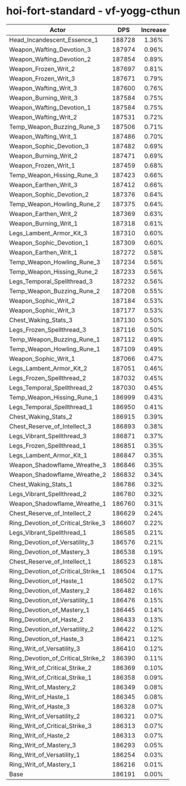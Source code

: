 # hoi-fort-standard - vf-yogg-cthun
| Actor | DPS | Increase |
|---|:---:|:---:|
|Head_Incandescent_Essence_1|188728|1.36%|
|Weapon_Wafting_Devotion_3|187974|0.96%|
|Weapon_Wafting_Devotion_2|187854|0.89%|
|Weapon_Frozen_Writ_2|187697|0.81%|
|Weapon_Frozen_Writ_3|187671|0.79%|
|Weapon_Wafting_Writ_3|187600|0.76%|
|Weapon_Burning_Writ_3|187584|0.75%|
|Weapon_Wafting_Devotion_1|187584|0.75%|
|Weapon_Wafting_Writ_2|187531|0.72%|
|Temp_Weapon_Buzzing_Rune_3|187506|0.71%|
|Weapon_Wafting_Writ_1|187486|0.70%|
|Weapon_Sophic_Devotion_3|187482|0.69%|
|Weapon_Burning_Writ_2|187471|0.69%|
|Weapon_Frozen_Writ_1|187459|0.68%|
|Temp_Weapon_Hissing_Rune_3|187423|0.66%|
|Weapon_Earthen_Writ_3|187412|0.66%|
|Weapon_Sophic_Devotion_2|187376|0.64%|
|Temp_Weapon_Howling_Rune_2|187375|0.64%|
|Weapon_Earthen_Writ_2|187369|0.63%|
|Weapon_Burning_Writ_1|187318|0.61%|
|Legs_Lambent_Armor_Kit_3|187310|0.60%|
|Weapon_Sophic_Devotion_1|187309|0.60%|
|Weapon_Earthen_Writ_1|187272|0.58%|
|Temp_Weapon_Howling_Rune_3|187234|0.56%|
|Temp_Weapon_Hissing_Rune_2|187233|0.56%|
|Legs_Temporal_Spellthread_3|187232|0.56%|
|Temp_Weapon_Buzzing_Rune_2|187208|0.55%|
|Weapon_Sophic_Writ_2|187184|0.53%|
|Weapon_Sophic_Writ_3|187177|0.53%|
|Chest_Waking_Stats_3|187130|0.50%|
|Legs_Frozen_Spellthread_3|187116|0.50%|
|Temp_Weapon_Buzzing_Rune_1|187112|0.49%|
|Temp_Weapon_Howling_Rune_1|187109|0.49%|
|Weapon_Sophic_Writ_1|187066|0.47%|
|Legs_Lambent_Armor_Kit_2|187051|0.46%|
|Legs_Frozen_Spellthread_2|187032|0.45%|
|Legs_Temporal_Spellthread_2|187030|0.45%|
|Temp_Weapon_Hissing_Rune_1|186999|0.43%|
|Legs_Temporal_Spellthread_1|186950|0.41%|
|Chest_Waking_Stats_2|186915|0.39%|
|Chest_Reserve_of_Intellect_3|186893|0.38%|
|Legs_Vibrant_Spellthread_3|186871|0.37%|
|Legs_Frozen_Spellthread_1|186851|0.35%|
|Legs_Lambent_Armor_Kit_1|186847|0.35%|
|Weapon_Shadowflame_Wreathe_3|186846|0.35%|
|Weapon_Shadowflame_Wreathe_2|186832|0.34%|
|Chest_Waking_Stats_1|186786|0.32%|
|Legs_Vibrant_Spellthread_2|186780|0.32%|
|Weapon_Shadowflame_Wreathe_1|186760|0.31%|
|Chest_Reserve_of_Intellect_2|186629|0.24%|
|Ring_Devotion_of_Critical_Strike_3|186607|0.22%|
|Legs_Vibrant_Spellthread_1|186585|0.21%|
|Ring_Devotion_of_Versatility_3|186576|0.21%|
|Ring_Devotion_of_Mastery_3|186538|0.19%|
|Chest_Reserve_of_Intellect_1|186523|0.18%|
|Ring_Devotion_of_Critical_Strike_1|186504|0.17%|
|Ring_Devotion_of_Haste_1|186502|0.17%|
|Ring_Devotion_of_Mastery_2|186482|0.16%|
|Ring_Devotion_of_Versatility_1|186476|0.15%|
|Ring_Devotion_of_Mastery_1|186445|0.14%|
|Ring_Devotion_of_Haste_2|186433|0.13%|
|Ring_Devotion_of_Versatility_2|186422|0.12%|
|Ring_Devotion_of_Haste_3|186421|0.12%|
|Ring_Writ_of_Versatility_3|186410|0.12%|
|Ring_Devotion_of_Critical_Strike_2|186390|0.11%|
|Ring_Writ_of_Critical_Strike_2|186369|0.10%|
|Ring_Writ_of_Critical_Strike_1|186358|0.09%|
|Ring_Writ_of_Mastery_2|186349|0.08%|
|Ring_Writ_of_Haste_1|186345|0.08%|
|Ring_Writ_of_Haste_3|186328|0.07%|
|Ring_Writ_of_Versatility_2|186321|0.07%|
|Ring_Writ_of_Critical_Strike_3|186313|0.07%|
|Ring_Writ_of_Haste_2|186313|0.07%|
|Ring_Writ_of_Mastery_3|186293|0.05%|
|Ring_Writ_of_Versatility_1|186254|0.03%|
|Ring_Writ_of_Mastery_1|186216|0.01%|
|Base|186191|0.00%|
